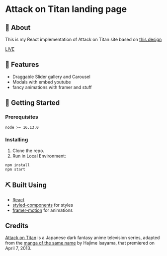 # Attack on Titan landing page

## 🧐 About

This is my React implementation of Attack on Titan site based on [this design](https://www.figma.com/community/file/940292732202670640)

[LIVE](https://isikava.github.io/aot-landing)

## 🎈 Features

- Draggable Slider gallery and Carousel
- Modals with embed youtube
- fancy animations with framer and stuff

## 🏁 Getting Started

### Prerequisites

```
node >= 16.13.0
```

### Installing

1. Clone the repo.
2. Run in Local Environment:

```
npm install
npm start
```

## ⛏️ Built Using

- [React](https://www.reactjs.com/)
- [styled-components](https://styled-components.com/) for styles
- [framer-motion](https://www.framer.com/motion/) for animations

## Credits

[Attack on Titan](<https://en.wikipedia.org/wiki/Attack_on_Titan_(TV_series)>) is a Japanese dark fantasy anime television series, adapted from the [manga of the same name](https://en.wikipedia.org/wiki/Attack_on_Titan) by Hajime Isayama, that premiered on April 7, 2013.
